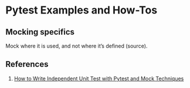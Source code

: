 # Pytest Examples and How-Tos

## Mocking specifics
Mock where it is used, and not where it’s defined (source).

## References
1. [How to Write Independent Unit Test with Pytest and Mock Techniques](https://blogs.sap.com/2022/02/16/how-to-write-independent-unit-test-with-pytest-and-mock-techniques/)
